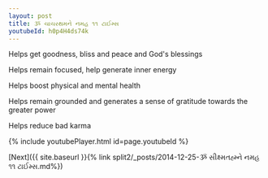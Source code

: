 ```yaml
---
layout: post
title: ૐ ચાચરથમને નમહ ૧૧ ટાઈમ્સ
youtubeId: h0p4H4ds74k
---
```

 
 
Helps get goodness, bliss and peace and God's blessings
 
Helps remain focused, help generate inner energy 
 
Helps boost physical and mental health 
 
Helps remain grounded and generates a sense of gratitude towards the greater power 
 
Helps reduce bad karma
 
 
 
 


{% include youtubePlayer.html id=page.youtubeId %}
 
[Next]({{ site.baseurl }}{% link  split2/_posts/2014-12-25-ૐ સીક્ષ્મતહ્મ્ને નમહ ૧૧ ટાઈમ્સ.md%})
 
